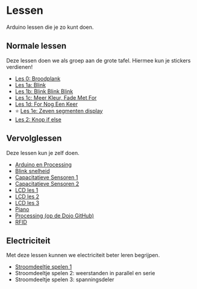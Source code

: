 # Lessen

Arduino lessen die je zo kunt doen.

## Normale lessen

Deze lessen doen we als groep aan de grote tafel.
Hiermee kun je stickers verdienen!

 * [Les 0: Broodplank](0_Breadboard/README.md)
 * [Les 1a: Blink](1a_Blink/README.md)
 * [Les 1b: Blink Blink Blink](1b_BlinkBlinkBlink/README.md)
 * [Les 1c: Meer Kleur, Fade Met For](1c_MeerKleurFadeMetFor/README.md)
 * [Les 1d: For Nog Een Keer](1d_ForNogEenKeer/README.md) 
 * :star: [Les 1e: Zeven segmenten display](1e_zeven_segment_display/README.md)
 * [Les 2: Knop if else](2_Knop_if_else/README.md) 

## Vervolglessen

Deze lessen kun je zelf doen. 

 * [Arduino en Processing](Arduino_en_processing/README.md)
 * [Blink snelheid](BlinkSnelheid/README.md)
 * [Capacitatieve Sensoren 1](CapacitatieveSensoren1/README.md)
 * [Capacitatieve Sensoren 2](CapacitatieveSensoren2/README.md)
 * [LCD les 1](LCD1/README.md)
 * [LCD les 2](LCD2/README.md)
 * [LCD les 3](LCD3/README.md)
 * [Piano](Piano/README.md)
 * [Processing (op de Dojo GitHub)](https://github.com/richelbilderbeek/Dojo/tree/master/LessenProcessing)
 * [RFID](RFID/README.md)

## Electriciteit

Met deze lessen kunnen we electriciteit beter leren begrijpen.

 * [Stroomdeeltje spelen 1](StroomdeeltjeSpelen1/README.md)
 * Stroomdeeltje spelen 2: weerstanden in parallel en serie
 * Stroomdeeltje spelen 3: spanningsdeler
